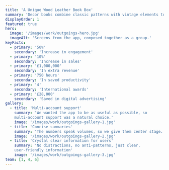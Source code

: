 ```yaml
---
title: 'A Unique Wood Leather Book Box'
summary: 'Decor books combine classic patterns with vintage elements to make your bookshelf look classier.'
displayOrder: 1
featured: true
hero:
  image: '/images/work/outgoings-hero.jpg'
  imageAlt: 'Screens from the app, composed together as a group.'
keyFacts:
  - primary: '50%'
    secondary: 'Increase in engagement'
  - primary: '10%'
    secondary: 'Increase in sales'
  - primary: '£1,000,000'
    secondary: 'In extra revenue'
  - primary: '750 hours'
    secondary: 'In saved productivity'
  - primary: '4'
    secondary: 'International awards'
  - primary: '£28,000'
    secondary: 'Saved in digital advertising'
gallery:
  - title: 'Multi-account support'
    summary: 'We wanted the app to be as useful as possible, so
    multi-account support was a natural choice.'
    image: '/images/work/outgoings-gallery-1.jpg'
  - title: 'Concise summaries'
    summary: 'The numbers speak volumes, so we give them center stage.'
    image: '/images/work/outgoings-gallery-2.jpg'
  - title: 'Crystal clear information for users'
    summary: 'No distractions, no anti-patterns, just clear,
    user-friendly information'
    image: '/images/work/outgoings-gallery-3.jpg'
team: [1, 4, 6]
---
```

